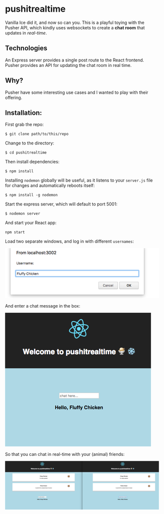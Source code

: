 # pushitrealtime

Vanilla Ice did it, and now so can you. This is a playful toying with the Pusher API, which kindly uses websockets to create a **chat room** that updates in _real-time_.

## Technologies

An Express server provides a single post route to the React frontend.
Pusher provides an API for updating the chat room in real time.

## Why?

Pusher have some interesting use cases and I wanted to play with their offering.

## Installation:

First grab the repo:

```
$ git clone path/to/this/repo
```

Change to the directory:

```
$ cd pushitrealtime
```

Then install dependencies:

```
$ npm install
```

Installing `nodemon` globally will be useful, as it listens to your `server.js` file for changes and automatically reboots itself:

```
$ npm install -g nodemon
```

Start the express server, which will default to port 5001:

```
$ nodemon server
```

And start your React app:

```
npm start
```

Load two separate windows, and log in with different `usernames`:

![enter username](./documentation/enter-username.png)

And enter a chat message in the box:

![chat-box](./documentation/chat-screen.png)

So that you can chat in real-time with your (animal) friends:

![pusher-chat](./documentation/pusher-chat.png)
